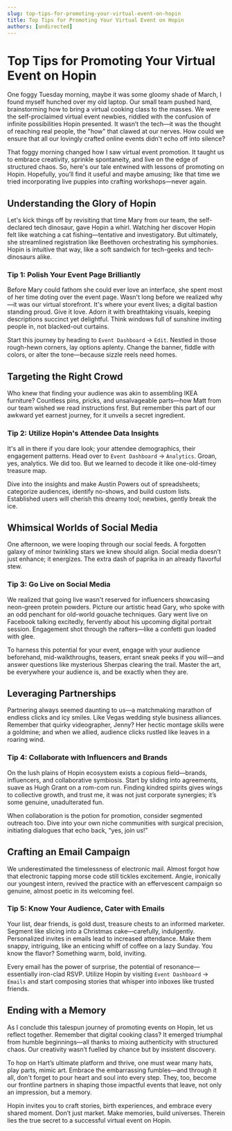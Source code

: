```yaml
---
slug: top-tips-for-promoting-your-virtual-event-on-hopin
title: Top Tips for Promoting Your Virtual Event on Hopin
authors: [undirected]
---
```



# Top Tips for Promoting Your Virtual Event on Hopin

One foggy Tuesday morning, maybe it was some gloomy shade of March, I found myself hunched over my old laptop. Our small team pushed hard, brainstorming how to bring a virtual cooking class to the masses. We were the self-proclaimed virtual event newbies, riddled with the confusion of infinite possibilities Hopin presented. It wasn’t the tech—it was the thought of reaching real people, the "how" that clawed at our nerves. How could we ensure that all our lovingly crafted online events didn't echo off into silence?

That foggy morning changed how I saw virtual event promotion. It taught us to embrace creativity, sprinkle spontaneity, and live on the edge of structured chaos. So, here's our tale entwined with lessons of promoting on Hopin. Hopefully, you’ll find it useful and maybe amusing; like that time we tried incorporating live puppies into crafting workshops—never again.

## Understanding the Glory of Hopin

Let's kick things off by revisiting that time Mary from our team, the self-declared tech dinosaur, gave Hopin a whirl. Watching her discover Hopin felt like watching a cat fishing—tentative and investigatory. But ultimately, she streamlined registration like Beethoven orchestrating his symphonies. Hopin is intuitive that way, like a soft sandwich for tech-geeks and tech-dinosaurs alike. 

### Tip 1: Polish Your Event Page Brilliantly

Before Mary could fathom she could ever love an interface, she spent most of her time doting over the event page. Wasn't long before we realized why—it was our virtual storefront. It's where your event lives; a digital bastion standing proud. Give it love. Adorn it with breathtaking visuals, keeping descriptions succinct yet delightful. Think windows full of sunshine inviting people in, not blacked-out curtains. 

Start this journey by heading to `Event Dashboard` -> `Edit`. Nestled in those rough-hewn corners, lay options aplenty. Change the banner, fiddle with colors, or alter the tone—because sizzle reels need homes.

## Targeting the Right Crowd

Who knew that finding your audience was akin to assembling IKEA furniture? Countless pins, pricks, and unsalvageable parts—how Matt from our team wished we read instructions first. But remember this part of our awkward yet earnest journey, for it unveils a secret ingredient.

### Tip 2: Utilize Hopin's Attendee Data Insights

It's all in there if you dare look; your attendee demographics, their engagement patterns. Head over to `Event Dashboard` -> `Analytics`. Groan, yes, analytics. We did too. But we learned to decode it like one-old-timey treasure map. 

Dive into the insights and make Austin Powers out of spreadsheets; categorize audiences, identify no-shows, and build custom lists. Established users will cherish this dreamy tool; newbies, gently break the ice.

## Whimsical Worlds of Social Media

One afternoon, we were looping through our social feeds. A forgotten galaxy of minor twinkling stars we knew should align. Social media doesn’t just enhance; it energizes. The extra dash of paprika in an already flavorful stew.

### Tip 3: Go Live on Social Media

We realized that going live wasn't reserved for influencers showcasing neon-green protein powders. Picture our artistic head Gary, who spoke with an odd penchant for old-world gouache techniques. Gary went live on Facebook talking excitedly, fervently about his upcoming digital portrait session. Engagement shot through the rafters—like a confetti gun loaded with glee. 

To harness this potential for your event, engage with your audience beforehand, mid-walkthroughs, teasers, errant sneak peeks if you will—and answer questions like mysterious Sherpas clearing the trail. Master the art, be everywhere your audience is, and be exactly when they are.

## Leveraging Partnerships

Partnering always seemed daunting to us—a matchmaking marathon of endless clicks and icy smiles. Like Vegas wedding style business alliances. Remember that quirky videographer, Jenny? Her hectic montage skills were a goldmine; and when we allied, audience clicks rustled like leaves in a roaring wind.

### Tip 4: Collaborate with Influencers and Brands

On the lush plains of Hopin ecosystem exists a copious field—brands, influencers, and collaborative symbiosis. Start by sliding into agreements, suave as Hugh Grant on a rom-com run. Finding kindred spirits gives wings to collective growth, and trust me, it was not just corporate synergies; it’s some genuine, unadulterated fun.

When collaboration is the potion for promotion, consider segmented outreach too. Dive into your own niche communities with surgical precision, initiating dialogues that echo back, “yes, join us!”

## Crafting an Email Campaign

We underestimated the timelessness of electronic mail. Almost forgot how that electronic tapping morse code still tickles excitement. Angie, ironically our youngest intern, revived the practice with an effervescent campaign so genuine, almost poetic in its welcoming feel.

### Tip 5: Know Your Audience, Cater with Emails

Your list, dear friends, is gold dust, treasure chests to an informed marketer. Segment like slicing into a Christmas cake—carefully, indulgently. Personalized invites in emails lead to increased attendance. Make them snappy, intriguing, like an enticing whiff of coffee on a lazy Sunday. You know the flavor? Something warm, bold, inviting.

Every email has the power of surprise, the potential of resonance—essentially iron-clad RSVP. Utilize Hopin by visiting `Event Dashboard` -> `Emails` and start composing stories that whisper into inboxes like trusted friends.

## Ending with a Memory

As I conclude this talespun journey of promoting events on Hopin, let us reflect together. Remember that digital cooking class? It emerged triumphal from humble beginnings—all thanks to mixing authenticity with structured chaos. Our creativity wasn’t fuelled by chance but by insistent discovery. 

To hop on Hart’s ultimate platform and thrive, one must wear many hats, play parts, mimic art. Embrace the embarrassing fumbles—and through it all, don't forget to pour heart and soul into every step. They, too, become our frontline partners in shaping those impactful events that leave, not only an impression, but a memory.

Hopin invites you to craft stories, birth experiences, and embrace every shared moment. Don’t just market. Make memories, build universes. Therein lies the true secret to a successful virtual event on Hopin.